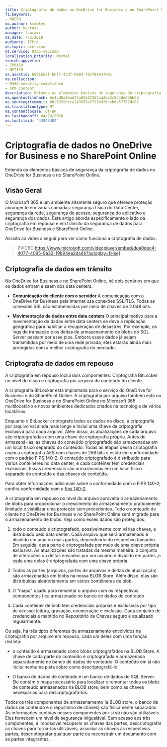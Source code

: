 ```yaml
---
title: Criptografia de dados no OneDrive for Business e no SharePoint Online
f1.keywords:
- NOCSH
ms.author: krowley
author: kccross
manager: laurawi
ms.date: 7/2/2018
audience: ITPro
ms.topic: overview
ms.service: O365-seccomp
localization_priority: Normal
search.appverid:
- SPO160
- MET150
ms.assetid: 6501b5ef-6bf7-43df-b60d-f65781847d6c
ms.collection:
- M365-security-compliance
- SPO_Content
description: Entenda os elementos básicos de segurança da criptografia de dados no OneDrive for Business e no SharePoint Online.
ms.openlocfilehash: 6e1cd8a8bad74a02e22357aa2da3c8c3de036b6d
ms.sourcegitcommit: 60c1932dcca249355ef7134df0ceb0e57757dc81
ms.translationtype: MT
ms.contentlocale: pt-BR
ms.lasthandoff: 04/29/2020
ms.locfileid: "43943482"
---
```

# <a name="data-encryption-in-onedrive-for-business-and-sharepoint-online"></a>Criptografia de dados no OneDrive for Business e no SharePoint Online

Entenda os elementos básicos de segurança da criptografia de dados no OneDrive for Business e no SharePoint Online.
  
## <a name="overview"></a>Visão Geral

O Microsoft 365 é um ambiente altamente seguro que oferece proteção abrangente em várias camadas: segurança física do Data Center, segurança da rede, segurança do acesso, segurança do aplicativo e segurança dos dados. Este artigo aborda especificamente o lado da criptografia em repouso e em trânsito da segurança de dados para OneDrive for Business e SharePoint Online.
  
Assista ao vídeo a seguir para ver como funciona a criptografia de dados.
  
> [!VIDEO https://www.microsoft.com/videoplayer/embed/dea0dec4-4077-4095-9a32-19b94ea2da4b?autoplay=false]
  
## <a name="encryption-of-data-in-transit"></a>Criptografia de dados em trânsito

No OneDrive for Business e no SharePoint Online, há dois cenários em que os dados entram e saem dos data centers.
  
- **Comunicação do cliente com o servidor** A comunicação com o OneDrive for Business pela Internet usa conexões SSL/TLS. Todas as conexões SSL são estabelecidas por meio de chaves de 2.048 bits.

- **Movimentação de dados entre data centers** O principal motivo para a movimentação de dados entre data centers se deve à replicação geográfica para habilitar a recuperação de desastres. Por exemplo, os logs de transação e os deltas de armazenamento de blobs do SQL Server passam por esse pipe. Embora esses dados já sejam transmitidos por meio de uma rede privada, eles estarão ainda mais protegidos com a melhor criptografia do mercado. 

## <a name="encryption-of-data-at-rest"></a>Criptografia de dados em repouso

A criptografia em repouso inclui dois componentes: Criptografia BitLocker no nível do disco e criptografia por arquivo de conteúdo do cliente.
  
A criptografia BitLocker está implantada para o serviço do OneDrive for Business e do SharePoint Online. A criptografia por arquivo também está no OneDrive for Business e no SharePoint Online no Microsoft 365 multilocatário e novos ambientes dedicados criados na tecnologia de vários locatários.
  
Enquanto o BitLocker criptografa todos os dados no disco, a criptografia por arquivo vai ainda mais longe e inclui uma chave de criptografia exclusiva para cada arquivo. Além disso, as atualizações de cada arquivo são criptografadas com uma chave de criptografia própria. Antes de armazená-las, as chaves do conteúdo criptografado são armazenadas em um local físico separado do conteúdo. Todas as etapas dessa criptografia usam a criptografia AES com chaves de 256 bits e estão em conformidade com o padrão FIPS 140-2. O conteúdo criptografado é distribuído para vários contêineres no data center, e cada contêiner tem credenciais exclusivas. Essas credenciais são armazenadas em um local físico separado do conteúdo e das chaves de conteúdo.
  
Para obter informações adicionais sobre a conformidade com o FIPS 140-2, confira conformidade com o [fips 140-2](https://go.microsoft.com/fwlink/?LinkId=517625).
  
A criptografia em repouso no nível do arquivo aproveita o armazenamento de blobs para proporcionar o crescimento do armazenamento praticamente ilimitado e viabilizar uma proteção sem precedentes. Todo o conteúdo do cliente no OneDrive for Business e no SharePoint Online será migrado para o armazenamento de blobs. Veja como esses dados são protegidos:
  
1. todo o conteúdo é criptografado, possivelmente com várias chaves, e distribuído pelo data center. Cada arquivo que será armazenado é dividido em uma ou mais partes, dependendo do respectivo tamanho. Em seguida, cada parte é criptografada por meio de uma chave própria exclusiva. As atualizações são tratadas da mesma maneira: o conjunto de alterações ou deltas enviados por um usuário é dividido em partes ,e cada uma delas é criptografada com uma chave própria.

2. Todas as partes (arquivos, partes de arquivos e deltas de atualização) são armazenadas em blobs na nossa BLOB Store. Além disso, elas são distribuídas aleatoriamente em vários contêineres de blob.

3. O "mapa" usado para remontar o arquivo com os respectivos componentes fica armazenado no banco de dados de conteúdo.

4. Cada contêiner de blob tem credenciais próprias e exclusivas por tipo de acesso: leitura, gravação, enumeração e exclusão. Cada conjunto de credenciais é mantido no Repositório de Chaves seguro e atualizado regularmente.

Ou seja, há três tipos diferentes de armazenamento envolvidos na criptografia por arquivo em repouso, cada um deles com uma função distinta:
  
- o conteúdo é armazenado como blobs criptografados na BLOB Store. A chave de cada parte do conteúdo é criptografada e armazenada separadamente no banco de dados de conteúdo. O conteúdo em si não inclui nenhuma pista sobre como descriptografá-lo.

- O banco de dados de conteúdo é um banco de dados do SQL Server. Ele contém o mapa necessário para localizar e remontar todos os blobs de conteúdo armazenados na BLOB store, bem como as chaves necessárias para descriptografá-los.

Todos os três componentes de armazenamento (a BLOB store, o banco de dados de conteúdo e o repositório de chaves) são fisicamente separados. As informações contidas nesses componentes por si só não são utilizáveis. Eles fornecem um nível de segurança inigualável. Sem acesso aos três componentes, é impossível recuperar as chaves das partes, descriptografar as chaves para torná-las utilizáveis, associar as chaves às respectivas partes, descriptografar qualquer parte ou reconstruir um documento com as partes integrantes.
